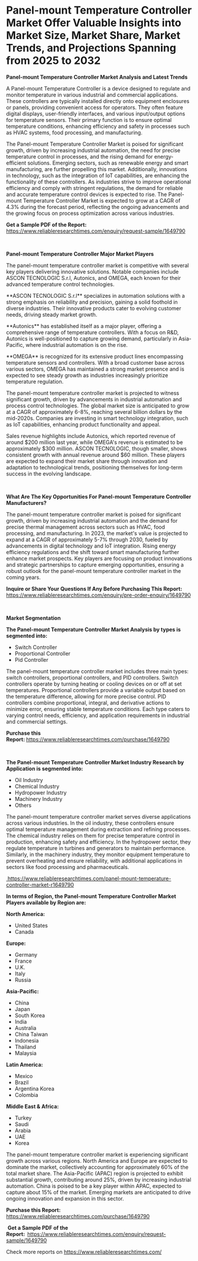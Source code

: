 <p><h1>Panel-mount Temperature Controller Market Offer Valuable Insights into Market Size, Market Share, Market Trends, and Projections Spanning from 2025 to 2032</h1></p><p><strong>Panel-mount Temperature Controller Market Analysis and Latest Trends</strong></p>
<p><p>A Panel-mount Temperature Controller is a device designed to regulate and monitor temperature in various industrial and commercial applications. These controllers are typically installed directly onto equipment enclosures or panels, providing convenient access for operators. They often feature digital displays, user-friendly interfaces, and various input/output options for temperature sensors. Their primary function is to ensure optimal temperature conditions, enhancing efficiency and safety in processes such as HVAC systems, food processing, and manufacturing.</p><p>The Panel-mount Temperature Controller Market is poised for significant growth, driven by increasing industrial automation, the need for precise temperature control in processes, and the rising demand for energy-efficient solutions. Emerging sectors, such as renewable energy and smart manufacturing, are further propelling this market. Additionally, innovations in technology, such as the integration of IoT capabilities, are enhancing the functionality of these controllers. As industries strive to improve operational efficiency and comply with stringent regulations, the demand for reliable and accurate temperature control devices is expected to rise. The Panel-mount Temperature Controller Market is expected to grow at a CAGR of 4.3% during the forecast period, reflecting the ongoing advancements and the growing focus on process optimization across various industries.</p></p>
<p><strong>Get a Sample PDF of the Report:&nbsp;</strong> <a href="https://www.reliableresearchtimes.com/enquiry/request-sample/1649790?utm_campaign=3061&utm_medium=2&utm_source=Github&utm_content=ia&utm_term=26032025&utm_id=panel-mount-temperature-controller">https://www.reliableresearchtimes.com/enquiry/request-sample/1649790</a></p>
<p>&nbsp;</p>
<p><strong>Panel-mount Temperature Controller Major Market Players</strong></p>
<p><p>The panel-mount temperature controller market is competitive with several key players delivering innovative solutions. Notable companies include ASCON TECNOLOGIC S.r.l, Autonics, and OMEGA, each known for their advanced temperature control technologies.</p><p>**ASCON TECNOLOGIC S.r.l** specializes in automation solutions with a strong emphasis on reliability and precision, gaining a solid foothold in diverse industries. Their innovative products cater to evolving customer needs, driving steady market growth.</p><p>**Autonics** has established itself as a major player, offering a comprehensive range of temperature controllers. With a focus on R&D, Autonics is well-positioned to capture growing demand, particularly in Asia-Pacific, where industrial automation is on the rise.</p><p>**OMEGA** is recognized for its extensive product lines encompassing temperature sensors and controllers. With a broad customer base across various sectors, OMEGA has maintained a strong market presence and is expected to see steady growth as industries increasingly prioritize temperature regulation.</p><p>The panel-mount temperature controller market is projected to witness significant growth, driven by advancements in industrial automation and process control technologies. The global market size is anticipated to grow at a CAGR of approximately 6-8%, reaching several billion dollars by the mid-2020s. Companies are investing in smart technology integration, such as IoT capabilities, enhancing product functionality and appeal.</p><p>Sales revenue highlights include Autonics, which reported revenue of around $200 million last year, while OMEGA's revenue is estimated to be approximately $300 million. ASCON TECNOLOGIC, though smaller, shows consistent growth with annual revenue around $60 million. These players are expected to expand their market share through innovation and adaptation to technological trends, positioning themselves for long-term success in the evolving landscape.</p></p>
<p>&nbsp;</p>
<p><strong>What Are The Key Opportunities For Panel-mount Temperature Controller Manufacturers?</strong></p>
<p><p>The panel-mount temperature controller market is poised for significant growth, driven by increasing industrial automation and the demand for precise thermal management across sectors such as HVAC, food processing, and manufacturing. In 2023, the market's value is projected to expand at a CAGR of approximately 5-7% through 2030, fueled by advancements in digital technology and IoT integration. Rising energy efficiency regulations and the shift toward smart manufacturing further enhance market prospects. Key players are focusing on product innovations and strategic partnerships to capture emerging opportunities, ensuring a robust outlook for the panel-mount temperature controller market in the coming years.</p></p>
<p><strong>Inquire or Share Your Questions If Any Before Purchasing This Report:</strong> <a href="https://www.reliableresearchtimes.com/enquiry/pre-order-enquiry/1649790?utm_campaign=3061&utm_medium=2&utm_source=Github&utm_content=ia&utm_term=26032025&utm_id=panel-mount-temperature-controller">https://www.reliableresearchtimes.com/enquiry/pre-order-enquiry/1649790</a></p>
<p>&nbsp;</p>
<p><strong>Market Segmentation</strong></p>
<p><strong>The Panel-mount Temperature Controller Market Analysis by types is segmented into:</strong></p>
<p><ul><li>Switch Controller</li><li>Proportional Controller</li><li>Pid Controller</li></ul></p>
<p><p>The panel-mount temperature controller market includes three main types: switch controllers, proportional controllers, and PID controllers. Switch controllers operate by turning heating or cooling devices on or off at set temperatures. Proportional controllers provide a variable output based on the temperature difference, allowing for more precise control. PID controllers combine proportional, integral, and derivative actions to minimize error, ensuring stable temperature conditions. Each type caters to varying control needs, efficiency, and application requirements in industrial and commercial settings.</p></p>
<p><strong>Purchase this Report:&nbsp;</strong><a href="https://www.reliableresearchtimes.com/purchase/1649790?utm_campaign=3061&utm_medium=2&utm_source=Github&utm_content=ia&utm_term=26032025&utm_id=panel-mount-temperature-controller">https://www.reliableresearchtimes.com/purchase/1649790</a></p>
<p>&nbsp;</p>
<p><strong>The Panel-mount Temperature Controller Market Industry Research by Application is segmented into:</strong></p>
<p><ul><li>Oil Industry</li><li>Chemical Industry</li><li>Hydropower Industry</li><li>Machinery Industry</li><li>Others</li></ul></p>
<p><p>The panel-mount temperature controller market serves diverse applications across various industries. In the oil industry, these controllers ensure optimal temperature management during extraction and refining processes. The chemical industry relies on them for precise temperature control in production, enhancing safety and efficiency. In the hydropower sector, they regulate temperature in turbines and generators to maintain performance. Similarly, in the machinery industry, they monitor equipment temperature to prevent overheating and ensure reliability, with additional applications in sectors like food processing and pharmaceuticals.</p></p>
<p><a href="https://www.reliableresearchtimes.com/panel-mount-temperature-controller-market-r1649790?utm_campaign=3061&utm_medium=2&utm_source=Github&utm_content=ia&utm_term=26032025&utm_id=panel-mount-temperature-controller">&nbsp;https://www.reliableresearchtimes.com/panel-mount-temperature-controller-market-r1649790</a></p>
<p><strong>In terms of Region, the Panel-mount Temperature Controller Market Players available by Region are:</strong></p>
<p>
    <p> <strong> North America: </strong>
        <ul>
            <li>United States</li>
            <li>Canada</li>
        </ul>
        </p> 
    <p> <strong> Europe: </strong>
        <ul>
            <li>Germany</li>
            <li>France</li>
            <li>U.K.</li>
            <li>Italy</li>
            <li>Russia</li>
        </ul>
        </p> 
    <p> <strong> Asia-Pacific: </strong>
        <ul>
            <li>China</li>
            <li>Japan</li>
            <li>South Korea</li>
            <li>India</li>
            <li>Australia</li>
            <li>China Taiwan</li>
            <li>Indonesia</li>
            <li>Thailand</li>
            <li>Malaysia</li>
        </ul>
        </p> 
    <p> <strong> Latin America: </strong>
        <ul>
            <li>Mexico</li>
            <li>Brazil</li>
            <li>Argentina Korea</li>
            <li>Colombia</li>
        </ul>
        </p> 
    <p> <strong> Middle East & Africa: </strong>
        <ul>
            <li>Turkey</li>
            <li>Saudi</li>
            <li>Arabia</li>
            <li>UAE</li>
            <li>Korea</li>
        </ul>
    </p>
    </p>
<p><p>The panel-mount temperature controller market is experiencing significant growth across various regions. North America and Europe are expected to dominate the market, collectively accounting for approximately 60% of the total market share. The Asia-Pacific (APAC) region is projected to exhibit substantial growth, contributing around 25%, driven by increasing industrial automation. China is poised to be a key player within APAC, expected to capture about 15% of the market. Emerging markets are anticipated to drive ongoing innovation and expansion in this sector.</p></p>
<p><strong>Purchase this Report: </strong><a href="https://www.reliableresearchtimes.com/purchase/1649790?utm_campaign=3061&utm_medium=2&utm_source=Github&utm_content=ia&utm_term=26032025&utm_id=panel-mount-temperature-controller">https://www.reliableresearchtimes.com/purchase/1649790</a></p>
<p>&nbsp;<strong>Get a Sample PDF of the Report:&nbsp;&nbsp;</strong><a href="https://www.reliableresearchtimes.com/enquiry/request-sample/1649790?utm_campaign=3061&utm_medium=2&utm_source=Github&utm_content=ia&utm_term=26032025&utm_id=panel-mount-temperature-controller">https://www.reliableresearchtimes.com/enquiry/request-sample/1649790</a></p>
<p><strong></strong></p>
<p>Check more reports on <a href="https://www.reliableresearchtimes.com/?utm_campaign=3061&utm_medium=2&utm_source=Github&utm_content=ia&utm_term=26032025&utm_id=panel-mount-temperature-controller">https://www.reliableresearchtimes.com/</a></p>